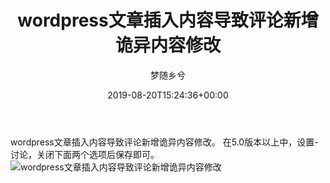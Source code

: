 ﻿---
title: wordpress文章插入内容导致评论新增诡异内容修改
author: 梦随乡兮
type: post
date: 2019-08-20T15:24:36+00:00
featured_image: https://r2.imsxx.com/wp-content/uploads/2019/08/1d6b5a05ccc911.png
zrz_credit_add:
- 1
views:
- 1058
b2_post_reading_role:
- none
b2_vote:
- 'a:2:{s:2:"up";i:0;s:4:"down";i:0;}'
categories:
- 笔记
tags:
- wordpress
slug: "wordpress-wenzhangcharu"
---
wordpress文章插入内容导致评论新增诡异内容修改。
在5.0版本以上中，设置-讨论，关闭下面两个选项后保存即可。<img id="62862A77" class="po-img-big" src="https://r2.imsxx.com/wp-content/uploads/2019/08/1d6b5a05ccc911.png" alt="wordpress文章插入内容导致评论新增诡异内容修改" />
